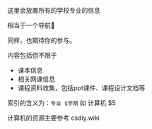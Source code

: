 这里会放置所有的学校专业的信息

相当于一个导航🧭

同样，也期待你的参与。



内容包括但不限于

+ 课本信息
+ 相关网课信息
+ 课程资料收集，包括ppt课件、课程设计文档等

索引的含义为：`专业 $学期` 如 计算机 $5

计算机的资源主要参考 csdiy.wiki